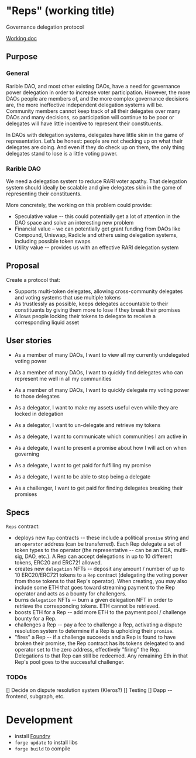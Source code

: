 # "Reps" (working title)
Governance delegation protocol

[Working doc](https://docs.google.com/document/d/1gbqr3kCMvu2SdQl6aOYcSzRZ_-IwoveOtA_pHIJcQGQ/edit#)

## Purpose
### General
Rarible DAO, and most other existing DAOs, have a need for governance power delegation in order to increase voter participation. However, the more DAOs people are members of, and the more complex governance decisions are, the more ineffective independent delegation systems will be. Community members cannot keep track of all their delegates over many DAOs and many decisions, so participation will continue to be poor or delegates will have little incentive to represent their constituents.

In DAOs with delegation systems, delegates have little skin in the game of representation. Let’s be honest: people are not checking up on what their delegates are doing. And even if they do check up on them, the only thing delegates stand to lose is a little voting power.

### Rarible DAO
We need a delegation system to reduce RARI voter apathy. That delegation system should ideally be scalable and give delegates skin in the game of representing their constituents.

More concretely, the working on this problem could provide:
- Speculative value -- this could potentially get a lot of attention in the DAO space and solve an interesting new problem
- Financial value – we can potentially get grant funding from DAOs like Compound, Uniswap, Radicle and others using delegation systems, including possible token swaps
- Utility value -- provides us with an effective RARI delegation system

## Proposal
Create a protocol that:
- Supports multi-token delegates, allowing cross-community delegates and voting systems that use multiple tokens
- As trustlessly as possible, keeps delegates accountable to their constituents by giving them more to lose if they break their promises
- Allows people locking their tokens to delegate to receive a corresponding liquid asset

## User stories
- As a member of many DAOs, I want to view all my currently undelegated voting power
- As a member of many DAOs, I want to quickly find delegates who can represent me well in all my communities
- As a member of many DAOs, I want to quickly delegate my voting power to those delegates

- As a delegator, I want to make my assets useful even while they are locked in delegation
- As a delegator, I want to un-delegate and retrieve my tokens

- As a delegate, I want to communicate which communities I am active in
- As a delegate, I want to present a promise about how I will act on when governing
- As a delegate, I want to get paid for fulfilling my promise
- As a delegate, I want to be able to stop being a delegate

- As a challenger, I want to get paid for finding delegates breaking their promises

## Specs
`Reps` contract:
- deploys new `Rep` contracts -- these include a political `promise` string and an `operator` address (can be transferred). Each Rep delegate a set of token types to the operator (the representative -- can be an EOA, multi-sig, DAO, etc.). A Rep can accept delegations in up to 10 different tokens, ERC20 and ERC721 allowed.
- creates new `delegation` NFTs -- deposit any amount / number of up to 10 ERC20/ERC721 tokens to a `Rep` contract (delegating the voting power from those tokens to that Rep's operator). When creating, you may also include some ETH that goes toward streaming payment to the Rep operator and acts as a bounty for challengers.
- burns `delegation` NFTs -- burn a given delegation NFT in order to retrieve the corresponding tokens. ETH cannot be retrieved.
- boosts ETH for a Rep -- add more ETH to the payment pool / challenge bounty for a Rep.
- challenges a Rep -- pay a fee to challenge a Rep, activating a dispute resolution system to determine if a Rep is upholding their `promise`. 
- "fires" a Rep -- if a challenge succeeds and a Rep is found to have broken their promise, the Rep contract has its tokens delegated to and operator set to the zero address, effectively "firing" the Rep. Delegations to that Rep can still be redeemed. Any remaining Eth in that Rep's pool goes to the successful challenger.

### TODOs
[] Decide on dispute resolution system (Kleros?)
[] Testing
[] Dapp -- frontend, subgraph, etc.

# Development
- install [Foundry](https://github.com/gakonst/foundry)
- `forge update` to install libs
- `forge build` to compile